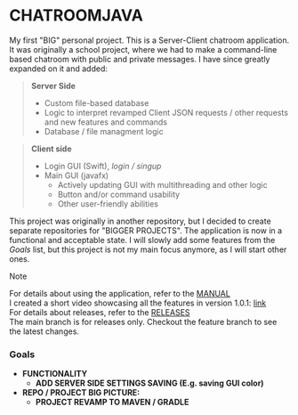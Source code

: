 # CHATROOMJAVA

My first "BIG" personal project. This is a Server-Client chatroom application. It was originally a school project, where we had to make a command-line based chatroom with public and private messages. I have since greatly expanded on it and added:

> **Server Side**
> - Custom file-based database
> - Logic to interpret revamped Client JSON requests / other requests and new features and commands
> - Database / file managment logic

> **Client side**
> - Login GUI (Swift), *login / singup*
> - Main GUI (javafx)
>     - Actively updating GUI with multithreading and other logic
>     - Button and/or command usability
>     - Other user-friendly abilities

This project was originally in another repository, but I decided to create separate repositories for "BIGGER PROJECTS". The application is now in a functional and acceptable state. I will slowly add some features from the *Goals* list, but this project is not my main focus anymore, as I will start other ones.

> [!NOTE]
> For details about using the application, refer to the [MANUAL](Manuals/Manual.md)\
> I created a short video showcasing all the features in version 1.0.1: [link](https://www.youtube.com/watch?v=Am_PUWN49Yo)\
> For details about releases, refer to the [RELEASES](Manuals/Releases.md)\
> The main branch is for releases only. Checkout the feature branch to see the latest changes.

### Goals
- **FUNCTIONALITY**
  - **ADD SERVER SIDE SETTINGS SAVING (E.g. saving GUI color)**
- **REPO / PROJECT BIG PICTURE:**
  - **PROJECT REVAMP TO MAVEN / GRADLE**